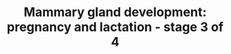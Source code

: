 ---
annotations:
- id: PW:0000004
  parent: regulatory pathway
  type: Pathway Ontology
  value: regulatory pathway
- id: CL:0000314
  parent: native cell
  type: Cell Type Ontology
  value: milk secreting cell
authors:
- Biodados
- Khanspers
- Jmelius
- DeSl
- Egonw
- Mkutmon
- Finterly
- Eweitz
citedin:
- link: 10.1038/s41588-024-02031-y
  title: Refining breast cancer genetic risk and biology through multi-ancestry fine-mapping
    analyses of 192 risk regions (2025)
communities: []
description: 'The secondary mammary gland can be inactive or active. It becomes active
  during pregnancy and lactation, when there is a formation of alveoli, the structure
  responsible for milk production.  There are four signal inputs for the mammary gland
  development during pregnancy and lactation: (1) prolactin receptor (PRLR), (2) epidermal
  growth factor receptors (ERBB1, ERBB2, ERBB3 and ERBB4), (3) estrogen receptors
  (ESR1 and ESR2) and (4) progesterone receptor (PGR). In the first case, PRL binds
  to PRLR, allowing its phosphorylation by JAK2, and the consequent coupling of STAT5
  [1](https://www.ncbi.nlm.nih.gov/pubmed/16231422). JAK2 phosphorylates STAT5, allowing
  its migration to nucleus. STAT5 target genes are related to proliferation (TNFSF11,
  CCND1), differentiation (CSN2, WFDC, ELF5, GJB2) and survival (BCL2L1) [1](https://www.ncbi.nlm.nih.gov/pubmed/16231422).
  CEBPA and CEBPB are related to the balance between proliferation and differentiation
  of epithelial cells [2](https://www.ncbi.nlm.nih.gov/pubmed/9513715). The TNFSF11/
  TNFRSF11A pathway is associated with proliferation [1](https://www.ncbi.nlm.nih.gov/pubmed/16231422).
  MYC, galanin and PTPN1 are regulators of the JAK2/STAT5 pathway and UFS are implicated
  in cell cycle control [1](https://www.ncbi.nlm.nih.gov/pubmed/16231422) [3](https://www.ncbi.nlm.nih.gov/pubmed/15689376)
  [4](http://www.ncbi.nlm.nih.gov/pubmed/12907752) [5](https://www.ncbi.nlm.nih.gov/pubmed/23154416).
  In the second case, NRG binds to one of its receptors (ERBB1, ERBB2, ERBB3 or ERBB4)
  and the signal is transmitted  by ERBB4  to  STAT5, from where it follows as described
  above [1](https://www.ncbi.nlm.nih.gov/pubmed/16231422). ERBB4 substitutes JAK2
  by phosphorylating STAT5. Finally, in the last two cases, estrogen binds to its
  receptors, ESR1 and ESR2, and stimulates PGR [1](https://www.ncbi.nlm.nih.gov/pubmed/16231422).
  ESR1, ESR2 and PGR are associated with proliferation. ESR1 also affects adhesion
  through induction of TTC9, which interacts with TPM3 (a protein associated with
  actin filaments), playing a role in involution [6](https://www.ncbi.nlm.nih.gov/pubmed/22917536).
  PNCK appears to negatively regulate EGFR and MAPK signaling during pregnancy [7](https://www.ncbi.nlm.nih.gov/pubmed/18562482).
  ATP2C2 is co-expressed with the component of calcium influx channel encoded by ORAI1.  Together,
  they regulate Ca2+ uptake, influencing differentiation and supporting the large
  calcium transport requirements for milk secretion during lactation [8](https://www.ncbi.nlm.nih.gov/pubmed/23840669).'
last-edited: 2025-03-12
ndex: a7056b36-8b65-11eb-9e72-0ac135e8bacf
organisms:
- Homo sapiens
redirect_from:
- /index.php/Pathway:WP2817
- /instance/WP2817
- /instance/WP2817_r138017
revision: r138017
schema-jsonld:
- '@context': https://schema.org/
  '@id': https://wikipathways.github.io/pathways/WP2817.html
  '@type': Dataset
  creator:
    '@type': Organization
    name: WikiPathways
  description: 'The secondary mammary gland can be inactive or active. It becomes
    active during pregnancy and lactation, when there is a formation of alveoli, the
    structure responsible for milk production.  There are four signal inputs for the
    mammary gland development during pregnancy and lactation: (1) prolactin receptor
    (PRLR), (2) epidermal growth factor receptors (ERBB1, ERBB2, ERBB3 and ERBB4),
    (3) estrogen receptors (ESR1 and ESR2) and (4) progesterone receptor (PGR). In
    the first case, PRL binds to PRLR, allowing its phosphorylation by JAK2, and the
    consequent coupling of STAT5 [1](https://www.ncbi.nlm.nih.gov/pubmed/16231422).
    JAK2 phosphorylates STAT5, allowing its migration to nucleus. STAT5 target genes
    are related to proliferation (TNFSF11, CCND1), differentiation (CSN2, WFDC, ELF5,
    GJB2) and survival (BCL2L1) [1](https://www.ncbi.nlm.nih.gov/pubmed/16231422).
    CEBPA and CEBPB are related to the balance between proliferation and differentiation
    of epithelial cells [2](https://www.ncbi.nlm.nih.gov/pubmed/9513715). The TNFSF11/
    TNFRSF11A pathway is associated with proliferation [1](https://www.ncbi.nlm.nih.gov/pubmed/16231422).
    MYC, galanin and PTPN1 are regulators of the JAK2/STAT5 pathway and UFS are implicated
    in cell cycle control [1](https://www.ncbi.nlm.nih.gov/pubmed/16231422) [3](https://www.ncbi.nlm.nih.gov/pubmed/15689376)
    [4](http://www.ncbi.nlm.nih.gov/pubmed/12907752) [5](https://www.ncbi.nlm.nih.gov/pubmed/23154416).
    In the second case, NRG binds to one of its receptors (ERBB1, ERBB2, ERBB3 or
    ERBB4) and the signal is transmitted  by ERBB4  to  STAT5, from where it follows
    as described above [1](https://www.ncbi.nlm.nih.gov/pubmed/16231422). ERBB4 substitutes
    JAK2 by phosphorylating STAT5. Finally, in the last two cases, estrogen binds
    to its receptors, ESR1 and ESR2, and stimulates PGR [1](https://www.ncbi.nlm.nih.gov/pubmed/16231422).
    ESR1, ESR2 and PGR are associated with proliferation. ESR1 also affects adhesion
    through induction of TTC9, which interacts with TPM3 (a protein associated with
    actin filaments), playing a role in involution [6](https://www.ncbi.nlm.nih.gov/pubmed/22917536).
    PNCK appears to negatively regulate EGFR and MAPK signaling during pregnancy [7](https://www.ncbi.nlm.nih.gov/pubmed/18562482).
    ATP2C2 is co-expressed with the component of calcium influx channel encoded by
    ORAI1.  Together, they regulate Ca2+ uptake, influencing differentiation and supporting
    the large calcium transport requirements for milk secretion during lactation [8](https://www.ncbi.nlm.nih.gov/pubmed/23840669).'
  keywords:
  - ATP2C2
  - BCL2L1
  - CAV1
  - CCND1
  - CEBPA
  - CEBPB
  - CHUK
  - CSN2
  - EGFR
  - EIF4E
  - EIF4G
  - ELF5
  - ERBB1
  - ERBB2
  - ERBB3
  - ERBB4
  - ESR1
  - ESR2
  - Estrogen
  - GAL
  - GJB2
  - JAK2
  - MAPK
  - MAPK1
  - MAPK10
  - MAPK11
  - MAPK12
  - MAPK13
  - MAPK14
  - MAPK3
  - MAPK8
  - MAPK9
  - MYC
  - NFIA
  - NFIB
  - NFIC
  - NFIX
  - NFKB1
  - NFKB2
  - NR3C1
  - NRG1
  - ORAI1
  - Oxytocin
  - PGR
  - PI3
  - PNCK
  - PRL
  - PRLR
  - PTPN1
  - Progesterone
  - REL
  - RELA
  - RELB
  - SLPI
  - STAT5A
  - STAT5B
  - TNFRSF11A
  - TNFSF11
  - TPM3
  - TTC9
  - USF2
  - WFDC11
  - WFDC2
  - WFDC5
  - WFDC8
  - YY1
  license: CC0
  name: 'Mammary gland development: pregnancy and lactation - stage 3 of 4'
seo: CreativeWork
title: 'Mammary gland development: pregnancy and lactation - stage 3 of 4'
wpid: WP2817
---